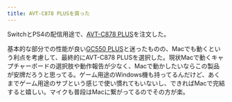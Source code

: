 ```yaml
---
title: AVT-C878 PLUSを買った
---
```


SwitchとPS4の配信用途で、[AVT-C878 PLUS][1]を注文した。

基本的な部分での性能が良い[GC550 PLUS][2]と迷ったものの、Macでも動くという利点を考慮して、最終的にAVT-C878 PLUSを選択した。現状Macで動くキャプチャーボードの選択肢や動作報告が少なく、Macで動かしたいならこの製品が安牌だろうと思ってる。ゲーム用途のWindows機も持ってるんだけど、あくまでゲーム用途のサブという感じで使い慣れてもいないし、できればMacで完結すると嬉しい。マイクも普段はMacに繋がってるのでその方が楽。

[1]: https://www.amazon.co.jp/dp/B07C2ZYHF5
[2]: https://www.amazon.co.jp/dp/B07DFR38WG
